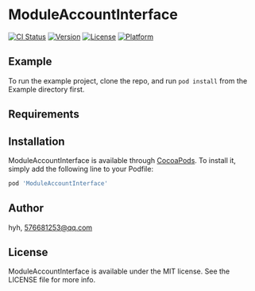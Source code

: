 # ModuleAccountInterface

[![CI Status](https://img.shields.io/travis/hyh/ModuleAccountInterface.svg?style=flat)](https://travis-ci.org/hyh/ModuleAccountInterface)
[![Version](https://img.shields.io/cocoapods/v/ModuleAccountInterface.svg?style=flat)](https://cocoapods.org/pods/ModuleAccountInterface)
[![License](https://img.shields.io/cocoapods/l/ModuleAccountInterface.svg?style=flat)](https://cocoapods.org/pods/ModuleAccountInterface)
[![Platform](https://img.shields.io/cocoapods/p/ModuleAccountInterface.svg?style=flat)](https://cocoapods.org/pods/ModuleAccountInterface)

## Example

To run the example project, clone the repo, and run `pod install` from the Example directory first.

## Requirements

## Installation

ModuleAccountInterface is available through [CocoaPods](https://cocoapods.org). To install
it, simply add the following line to your Podfile:

```ruby
pod 'ModuleAccountInterface'
```

## Author

hyh, 576681253@qq.com

## License

ModuleAccountInterface is available under the MIT license. See the LICENSE file for more info.
